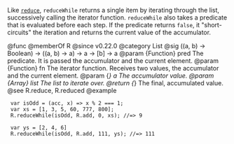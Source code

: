 Like [`reduce`](#reduce), `reduceWhile` returns a single item by iterating
through the list, successively calling the iterator function. `reduceWhile`
also takes a predicate that is evaluated before each step. If the predicate
returns `false`, it "short-circuits" the iteration and returns the current
value of the accumulator.

@func
@memberOf R
@since v0.22.0
@category List
@sig ((a, b) -> Boolean) -> ((a, b) -> a) -> a -> [b] -> a
@param {Function} pred The predicate. It is passed the accumulator and the
       current element.
@param {Function} fn The iterator function. Receives two values, the
       accumulator and the current element.
@param {*} a The accumulator value.
@param {Array} list The list to iterate over.
@return {*} The final, accumulated value.
@see R.reduce, R.reduced
@example

     var isOdd = (acc, x) => x % 2 === 1;
     var xs = [1, 3, 5, 60, 777, 800];
     R.reduceWhile(isOdd, R.add, 0, xs); //=> 9

     var ys = [2, 4, 6]
     R.reduceWhile(isOdd, R.add, 111, ys); //=> 111
